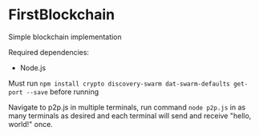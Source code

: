 # FirstBlockchain
Simple blockchain implementation

Required dependencies:
- Node.js

Must run `npm install crypto discovery-swarm dat-swarm-defaults get-port --save` before running

Navigate to p2p.js in multiple terminals, run command `node p2p.js` in as many terminals as desired and each terminal will send and receive "hello, world!" once. 
